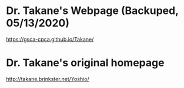 # Dr. Takane's Webpage (Backuped, 05/13/2020)

https://gsca-cpca.github.io/Takane/


# Dr. Takane's original homepage

http://takane.brinkster.net/Yoshio/
